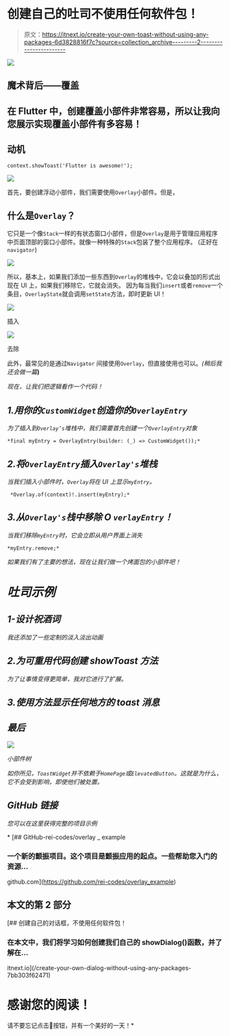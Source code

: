 # 创建自己的吐司不使用任何软件包！

> 原文：<https://itnext.io/create-your-own-toast-without-using-any-packages-6d3828816f7c?source=collection_archive---------2----------------------->

![](img/4925fb54415fb6de7f99cf0bd1d3c4fb.png)

## 魔术背后——覆盖

## 在 Flutter 中，创建覆盖小部件非常容易，所以让我向您展示实现覆盖小部件有多容易！

## 动机

```
context.showToast('Flutter is awesome!');
```

![](img/fe95a95680623d48900ac9e7d1c564c0.png)

首先，要创建浮动小部件，我们需要使用`Overlay`小部件。但是，

## 什么是`Overlay`？

它只是一个像`Stack`一样的有状态窗口小部件，但是`Overlay`是用于管理应用程序中页面顶部的窗口小部件。就像一种特殊的`Stack`包装了整个应用程序。
(正好在`navigator`)

![](img/0bfa9ca5b665a5878e43105e88f2cae3.png)

所以，基本上，如果我们添加一些东西到`Overlay`的堆栈中，它会以叠加的形式出现在 UI 上，如果我们移除它，它就会消失。
因为每当我们`insert`或者`remove`一个条目，`OverlayState`就会调用`setState`方法，即时更新 UI！

![](img/bf687cdc4637e2c4ef221081c8b05a06.png)

插入

![](img/972761d688d8b44abe297a60a7959b67.png)

去除

此外，最常见的是通过`Navigator` 间接使用`Overlay`，但直接使用也可以。*(稍后我还会做一篇*[](https://medium.com/itnext/create-your-own-dialog-without-using-any-packages-7bb303f62471)**)**

*现在，让我们把逻辑看作一个代码！*

## *1.用你的`CustomWidget`创造你的`OverlayEntry`*

*为了插入到`Overlay’s`堆栈中，我们需要首先创建一个`OverlayEntry`对象*

```
*final myEntry = OverlayEntry(builder: (_) => CustomWidget());*
```

## *2.将`OverlayEntry`插入`Overlay's`堆栈*

*当我们插入小部件时，`Overlay`将在 UI 上显示`myEntry`。*

```
 *Overlay.of(context)!.insert(myEntry);*
```

## *3.从`Overlay's`栈中移除 O `verlayEntry`！*

*当我们移除`myEntry`时，它会立即从用户界面上消失*

```
*myEntry.remove;*
```

*如果我们有了主要的想法，现在让我们做一个烤面包的小部件吧！*

# *吐司示例*

## *1-设计祝酒词*

*我还添加了一些定制的淡入淡出动画*

## *2.为可重用代码创建 showToast 方法*

*为了让事情变得更简单，我对它进行了扩展。*

## *3.使用方法显示任何地方的 toast 消息*

## *最后*

*![](img/658760420665c11e4c34744667a95d7c.png)*

*小部件树*

*如你所见，`ToastWidget`并不依赖于`HomePage`或`ElevatedButton`。这就是为什么，它不会受到影响，即使他们被处置。*

## *GitHub 链接*

*您可以在这里获得完整的项目示例*

*[](https://github.com/rei-codes/overlay_example) [## GitHub-rei-codes/overlay _ example

### 一个新的颤振项目。这个项目是颤振应用的起点。一些帮助您入门的资源…

github.com](https://github.com/rei-codes/overlay_example) 

## 本文的第 2 部分

[](/create-your-own-dialog-without-using-any-packages-7bb303f62471) [## 创建自己的对话框，不使用任何软件包！

### 在本文中，我们将学习如何创建我们自己的 showDialog()函数，并了解在…

itnext.io](/create-your-own-dialog-without-using-any-packages-7bb303f62471) 

# 感谢您的阅读！

请不要忘记点击👏按钮，并有一个美好的一天！*